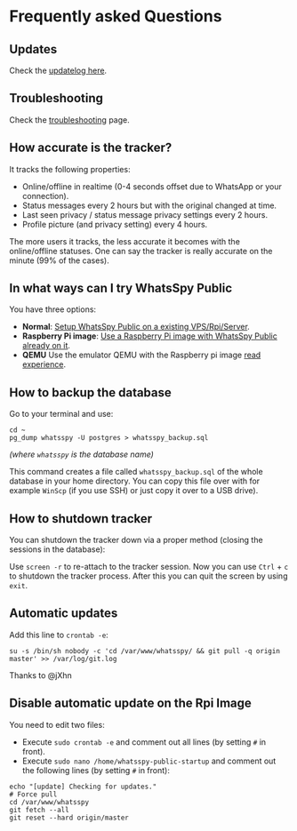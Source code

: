 # Frequently asked Questions

## Updates

Check the [updatelog here](updates).

## Troubleshooting

Check the [troubleshooting](troubleshooting) page.

## How accurate is the tracker?

It tracks the following properties:

* Online/offline in realtime (0-4 seconds offset due to WhatsApp or your connection).
* Status messages every 2 hours but with the original changed at time.
* Last seen privacy / status message privacy settings every 2 hours.
* Profile picture (and privacy setting) every 4 hours.

The more users it tracks, the less accurate it becomes with the online/offline statuses. One can say the tracker is really accurate on the minute (99% of the cases).

## In what ways can I try WhatsSpy Public

You have three options:

* **Normal**: [Setup WhatsSpy Public on a existing VPS/Rpi/Server](getting-started).
* **Raspberry Pi image**: [Use a Raspberry Pi image with WhatsSpy Public already on it](getting-started-rpi-image).
* **QEMU** Use the emulator QEMU with the Raspberry pi image [read experience](https://gitlab.maikel.pro/maikeldus/WhatsSpy-Public/issues/200).

## How to backup the database

Go to your terminal and use:
```
cd ~
pg_dump whatsspy -U postgres > whatsspy_backup.sql
```
*(where `whatsspy` is the database name)*

This command creates a file called `whatsspy_backup.sql` of the whole database in your home directory. You can copy this file over with for example `WinScp` (if you use SSH) or just copy it over to a USB drive).

## How to shutdown tracker

You can shutdown the tracker down via a proper method (closing the sessions in the database):

Use `screen -r` to re-attach to the tracker session. Now you can use `Ctrl` + `c` to shutdown the tracker process. After this you can quit the screen by using `exit`.

## Automatic updates

Add this line to `crontab -e`:
```
su -s /bin/sh nobody -c 'cd /var/www/whatsspy/ && git pull -q origin master' >> /var/log/git.log
```
Thanks to @jXhn

## Disable automatic update on the Rpi Image
You need to edit two files:

- Execute `sudo crontab -e` and comment out all lines (by setting `#` in front).
- Execute `sudo nano /home/whatsspy-public-startup` and comment out the following lines (by setting `#` in front):
```
echo "[update] Checking for updates."
# Force pull
cd /var/www/whatsspy
git fetch --all
git reset --hard origin/master
```
